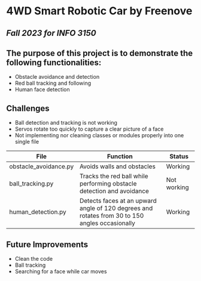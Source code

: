 # 4WD Smart Robotic Car by Freenove
## _Fall 2023 for INFO 3150_

## The purpose of this project is to demonstrate the following functionalities:
* Obstacle avoidance and detection
* Red ball tracking and following
* Human face detection

## Challenges
* Ball detection and tracking is not working
* Servos rotate too quickly to capture a clear picture of a face
* Not implementing nor cleaning classes or modules properly into one single file

|File|Function|Status|
|--|--|--|
|obstacle_avoidance.py|Avoids walls and obstacles|Working|
|ball_tracking.py|Tracks the red ball while performing obstacle detection and avoidance|Not working|
|human_detection.py|Detects faces at an upward angle of 120 degrees and rotates from 30 to 150 angles occasionally|Working|

## Future Improvements
* Clean the code
* Ball tracking
* Searching for a face while car moves
